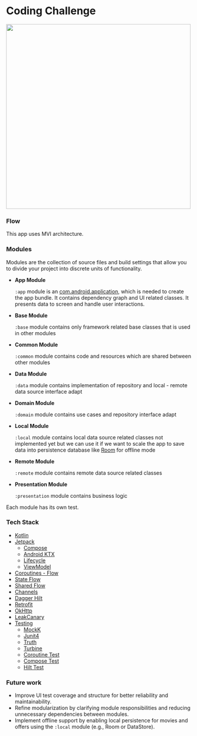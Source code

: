 # Coding Challenge

<img src="https://miro.medium.com/max/4800/1*D1EvAeK74Gry46JMZM4oOQ.png" width="500">

### Flow
This app uses MVI architecture.

### Modules
Modules are the collection of source files and build settings that allow you to divide your project into discrete units of functionality.

- **App Module**

  `:app` module is an [com.android.application](https://developer.android.com/studio/projects/android-library), which is needed to create the app bundle. It contains dependency graph and UI related classes. It presents data to screen and handle user interactions.

- **Base Module**

  `:base` module contains only framework related base classes that is used in other modules

- **Common Module**

  `:common` module contains code and resources which are shared between other modules

- **Data Module**

  `:data` module contains implementation of repository and local - remote data source interface adapt

- **Domain Module**

  `:domain` module contains use cases and repository interface adapt

- **Local Module**

  `:local` module contains local data source related classes not implemented yet but we can use it if we want to scale the app to save data into persistence database like [Room](https://developer.android.com/training/data-storage/room) for offline mode

- **Remote Module**

  `:remote` module contains remote data source related classes

- **Presentation Module**

  `:presentation` module contains business logic

Each module has its own test.

### Tech Stack
- [Kotlin](https://kotlinlang.org)
- [Jetpack](https://developer.android.com/jetpack)
  * [Compose](https://developer.android.com/jetpack/compose)
  * [Android KTX](https://developer.android.com/kotlin/ktx)
  * [Lifecycle](https://developer.android.com/topic/libraries/architecture/lifecycle)
  * [ViewModel](https://developer.android.com/topic/libraries/architecture/viewmodel)
- [Coroutines - Flow](https://kotlinlang.org/docs/reference/coroutines/flow.html)
- [State Flow](https://developer.android.com/kotlin/flow/stateflow-and-sharedflow)
- [Shared Flow](https://developer.android.com/kotlin/flow/stateflow-and-sharedflow)
- [Channels](https://kotlinlang.org/docs/channels.html#channel-basics)
- [Dagger Hilt](https://dagger.dev/hilt/)
- [Retrofit](https://square.github.io/retrofit/)
- [OkHttp](https://github.com/square/okhttp)
- [LeakCanary](https://square.github.io/leakcanary/)
- [Testing](https://developer.android.com/training/testing/fundamentals)
  * [MockK](https://mockk.io/)
  * [Junit4](https://junit.org/junit4/)
  * [Truth](https://github.com/google/truth)
  * [Turbine](https://github.com/cashapp/turbine)
  * [Coroutine Test](https://kotlin.github.io/kotlinx.coroutines/kotlinx-coroutines-test)
  * [Compose Test](https://developer.android.com/develop/ui/compose/testing)
  * [Hilt Test](https://developer.android.com/training/dependency-injection/hilt-testing)

### Future work
- Improve UI test coverage and structure for better reliability and maintainability.
- Refine modularization by clarifying module responsibilities and reducing unnecessary dependencies between modules.
- Implement offline support by enabling local persistence for movies and offers using the `:local` module (e.g., Room or DataStore).